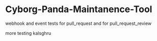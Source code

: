 # Cyborg-Panda-Maintanence-Tool

webhook and event tests for pull_request and for pull_request_review

more testing
kalsghru
